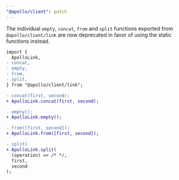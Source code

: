 ```yaml
---
"@apollo/client": patch
---
```


The individual `empty`, `concat`, `from` and `split` functions exported from `@apollo/client/link` are now deprecated in favor of using the static functions instead.

```diff
import {
  ApolloLink,
- concat,
- empty,
- from,
- split,
} from "@apollo/client/link";

- concat(first, second);
+ ApolloLink.concat(first, second);

- empty();
+ ApolloLink.empty();

- from([first, second]);
+ ApolloLink.from([first, second]);

- split(
+ ApolloLink.split(
  (operation) => /* */,
  first,
  second
);
```
